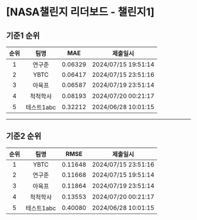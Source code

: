 # [NASA챌린지 리더보드 - 챌린지1]
## 기준1 순위
| 순위 | 팀명 | MAE | 제출일시 |
|:----:|:----:|:-----:|:----:|
| 1 | 연구준 | 0.06329 | 2024/07/15 19:51:14 |
| 2 | YBTC | 0.06417 | 2024/07/15 23:51:16 |
| 3 | 아육프 | 0.06587 | 2024/07/19 23:51:14 |
| 4 | 척척학사 | 0.08193 | 2024/07/20 00:21:17 |
| 5 | 테스트1abc | 0.32212 | 2024/06/28 10:01:15 |
___
## 기준2 순위
| 순위 | 팀명 | RMSE | 제출일시 |
|:----:|:----:|:-----:|:----:|
| 1 | YBTC | 0.11648 | 2024/07/15 23:51:16 |
| 2 | 연구준 | 0.11668 | 2024/07/15 19:51:14 |
| 3 | 아육프 | 0.11864 | 2024/07/19 23:51:14 |
| 4 | 척척학사 | 0.13553 | 2024/07/20 00:21:17 |
| 5 | 테스트1abc | 0.40080 | 2024/06/28 10:01:15 |
